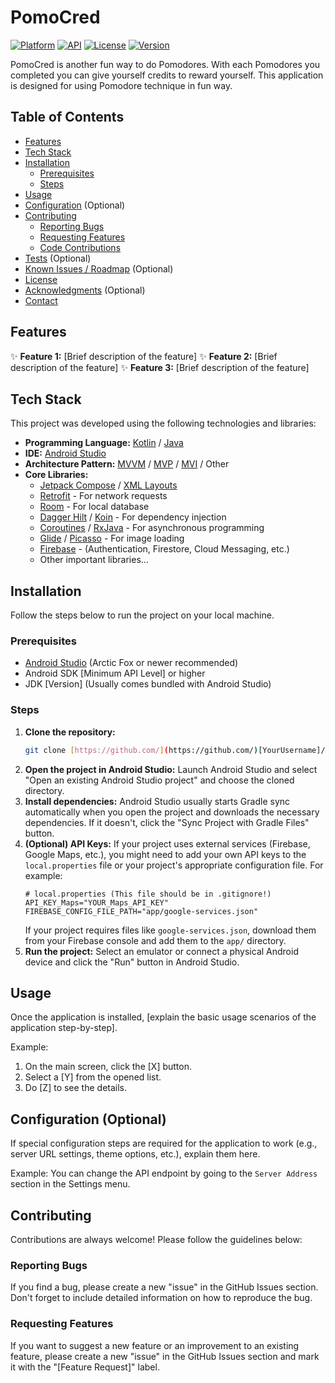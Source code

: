# PomoCred

[![Platform](https://img.shields.io/badge/platform-Android-green.svg)](https://www.android.com)
[![API](https://img.shields.io/badge/API-33%2B-brightgreen.svg?style=flat)](https://android-arsenal.com/api?level=33)
[![License](https://img.shields.io/badge/License-MIT-blue.svg)](LICENSE.md)
[![Version](https://img.shields.io/badge/Version-1.0.0-orange.svg)](https://github.com/ferhatsanli/PomoCred/releases)

PomoCred is another fun way to do Pomodores. With each Pomodores you completed you can give yourself credits to reward yourself. This application is designed for using Pomodore technique in fun way.

## Table of Contents

- [Features](#features)
- [Tech Stack](#tech-stack)
- [Installation](#installation)
    - [Prerequisites](#prerequisites)
    - [Steps](#steps)
- [Usage](#usage)
- [Configuration](#configuration) (Optional)
- [Contributing](#contributing)
    - [Reporting Bugs](#reporting-bugs)
    - [Requesting Features](#requesting-features)
    - [Code Contributions](#code-contributions)
- [Tests](#tests) (Optional)
- [Known Issues / Roadmap](#known-issues--roadmap) (Optional)
- [License](#license)
- [Acknowledgments](#acknowledgments) (Optional)
- [Contact](#contact)

## Features

✨ **Feature 1:** [Brief description of the feature]
✨ **Feature 2:** [Brief description of the feature]
✨ **Feature 3:** [Brief description of the feature]
## Tech Stack

This project was developed using the following technologies and libraries:

- **Programming Language:** [Kotlin](https://kotlinlang.org/) / [Java](https://www.java.com/)
- **IDE:** [Android Studio](https://developer.android.com/studio)
- **Architecture Pattern:** [MVVM](https://developer.android.com/jetpack/guide) / [MVP](https://en.wikipedia.org/wiki/Model%E2%80%93view%E2%80%93presenter) / [MVI](https://en.wikipedia.org/wiki/Model-view-intent) / Other
- **Core Libraries:**
    - [Jetpack Compose](https://developer.android.com/jetpack/compose) / [XML Layouts](https://developer.android.com/guide/topics/ui/declaring-layout)
    - [Retrofit](https://square.github.io/retrofit/) - For network requests
    - [Room](https://developer.android.com/training/data-storage/room) - For local database
    - [Dagger Hilt](https://dagger.dev/hilt/) / [Koin](https://insert-koin.io/) - For dependency injection
    - [Coroutines](https://kotlinlang.org/docs/coroutines-overview.html) / [RxJava](https://github.com/ReactiveX/RxJava) - For asynchronous programming
    - [Glide](https://github.com/bumptech/glide) / [Picasso](https://square.github.io/picasso/) - For image loading
    - [Firebase](https://firebase.google.com/) - (Authentication, Firestore, Cloud Messaging, etc.)
    - Other important libraries...

## Installation

Follow the steps below to run the project on your local machine.

### Prerequisites

- [Android Studio](https://developer.android.com/studio) (Arctic Fox or newer recommended)
- Android SDK [Minimum API Level] or higher
- JDK [Version] (Usually comes bundled with Android Studio)
### Steps

1.  **Clone the repository:**
    ```bash
    git clone [https://github.com/](https://github.com/)[YourUsername]/[YourProjectName].git
    ```
2.  **Open the project in Android Studio:**
    Launch Android Studio and select "Open an existing Android Studio project" and choose the cloned directory.
3.  **Install dependencies:**
    Android Studio usually starts Gradle sync automatically when you open the project and downloads the necessary dependencies. If it doesn't, click the "Sync Project with Gradle Files" button.
4.  **(Optional) API Keys:**
    If your project uses external services (Firebase, Google Maps, etc.), you might need to add your own API keys to the `local.properties` file or your project's appropriate configuration file. For example:
    ```properties
    # local.properties (This file should be in .gitignore!)
    API_KEY_Maps="YOUR_Maps_API_KEY"
    FIREBASE_CONFIG_FILE_PATH="app/google-services.json"
    ```
    If your project requires files like `google-services.json`, download them from your Firebase console and add them to the `app/` directory.
5.  **Run the project:**
    Select an emulator or connect a physical Android device and click the "Run" button in Android Studio.

## Usage

Once the application is installed, [explain the basic usage scenarios of the application step-by-step].

Example:
1. On the main screen, click the [X] button.
2. Select a [Y] from the opened list.
3. Do [Z] to see the details.

## Configuration (Optional)

If special configuration steps are required for the application to work (e.g., server URL settings, theme options, etc.), explain them here.

Example:
You can change the API endpoint by going to the `Server Address` section in the Settings menu.

## Contributing

Contributions are always welcome! Please follow the guidelines below:

### Reporting Bugs

If you find a bug, please create a new "issue" in the GitHub Issues section. Don't forget to include detailed information on how to reproduce the bug.

### Requesting Features

If you want to suggest a new feature or an improvement to an existing feature, please create a new "issue" in the GitHub Issues section and mark it with the "[Feature Request]" label.
